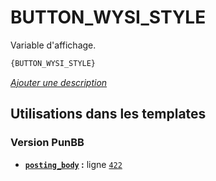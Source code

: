 # BUTTON_WYSI_STYLE


Variable d'affichage.

```html
{BUTTON_WYSI_STYLE}
```

[*Ajouter une description*](https://fa-tvars.appspot.com/var/BUTTON_WYSI_STYLE)

## Utilisations dans les templates

### Version PunBB
* __[`posting_body`](../tpl/var/punbb/posting_body.md#readme) :__ ligne [`422`](../tpl/src/punbb/posting_body.tpl#L422)